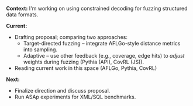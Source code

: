 **Context:** I'm working on using constrained decoding for fuzzing structured data formats.

**Current:**

- Drafting proposal; comparing two approaches:
  - Target-directed fuzzing – integrate AFLGo-style distance metrics into sampling.
  - Adaptive – use other feedback (e.g., coverage, edge hits) to _adjust_ weights during fuzzing (Pythia (API), CovRL (JS)).
- Reading current work in this space (AFLGo, Pythia, CovRL)

**Next:**

- Finalize direction and discuss proposal.
- Run ASAp experiments for XML/SQL benchmarks.
